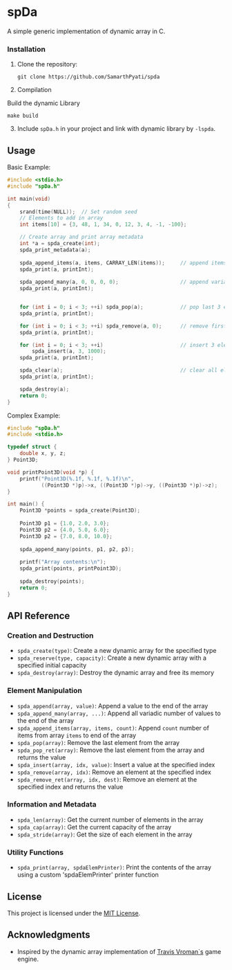 # spDa 

A simple generic implementation of dynamic array in C. 

### Installation

1. Clone the repository:
   ```
   git clone https://github.com/SamarthPyati/spda
   ```

2. Compilation 

Build the dynamic Library
```
make build                  
```
3. Include `spDa.h` in your project and link with dynamic library by `-lspda`.

## Usage

Basic Example:

```c 
#include <stdio.h>
#include "spDa.h"

int main(void)
{      
    srand(time(NULL));  // Set random seed 
    // Elements to add in array 
    int items[10] = {3, 48, 1, 34, 0, 12, 3, 4, -1, -100};

    // Create array and print array metadata 
    int *a = spda_create(int);
    spda_print_metadata(a);
    
    spda_append_items(a, items, CARRAY_LEN(items));     // append items[] to array 
    spda_print(a, printInt);
    
    spda_append_many(a, 0, 0, 0, 0);                    // append variadic elements 
    spda_print(a, printInt);


    for (int i = 0; i < 3; ++i) spda_pop(a);            // pop last 3 elements
    spda_print(a, printInt);

    for (int i = 0; i < 3; ++i) spda_remove(a, 0);      // remove first 3 elements
    spda_print(a, printInt);

    for (int i = 0; i < 3; ++i)                         // insert 3 elements with value 1000 into 3 index
        spda_insert(a, 3, 1000);        
    spda_print(a, printInt);

    spda_clear(a);                                      // clear all elements 
    spda_print(a, printInt);

    spda_destroy(a);
    return 0;
}
```

Complex Example:

```c
#include "spDa.h"
#include <stdio.h>

typedef struct {
    double x, y, z;
} Point3D;

void printPoint3D(void *p) {
    printf("Point3D(%.1f, %.1f, %.1f)\n", 
           ((Point3D *)p)->x, ((Point3D *)p)->y, ((Point3D *)p)->z);
}

int main() {
    Point3D *points = spda_create(Point3D);
    
    Point3D p1 = {1.0, 2.0, 3.0};
    Point3D p2 = {4.0, 5.0, 6.0};
    Point3D p2 = {7.0, 8.0, 10.0};
    
    spda_append_many(points, p1, p2, p3);
    
    printf("Array contents:\n");
    spda_print(points, printPoint3D);
    
    spda_destroy(points);
    return 0;
}
```

## API Reference

### Creation and Destruction

- `spda_create(type)`: Create a new dynamic array for the specified type
- `spda_reserve(type, capacity)`: Create a new dynamic array with a specified initial capacity
- `spda_destroy(array)`: Destroy the dynamic array and free its memory

### Element Manipulation

- `spda_append(array, value)`: Append a value to the end of the array
- `spda_append_many(array, ...)`: Append all variadic number of values to the end of the array
- `spda_append_items(array, items, count)`: Append `count` number of items from array `items` to end of the array 
- `spda_pop(array)`: Remove the last element from the array
- `spda_pop_ret(array)`: Remove the last element from the array and returns the value
- `spda_insert(array, idx, value)`: Insert a value at the specified index
- `spda_remove(array, idx)`: Remove an element at the specified index
- `spda_remove_ret(array, idx, dest)`: Remove an element at the specified index and returns the value

### Information and Metadata

- `spda_len(array)`: Get the current number of elements in the array
- `spda_cap(array)`: Get the current capacity of the array
- `spda_stride(array)`: Get the size of each element in the array

### Utility Functions

- `spda_print(array, spdaElemPrinter)`: Print the contents of the array using a custom 'spdaElemPrinter' printer function

## License

This project is licensed under the [MIT License](LICENSE).

## Acknowledgments
- Inspired by the dynamic array implementation of [Travis Vroman`s](https://github.com/travisvroman/kohi/blob/main/kohi.core/src/containers/darray.h) game engine.

